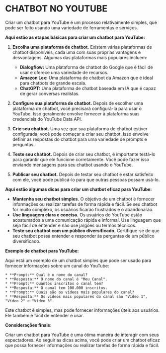 # CHATBOT NO YOUTUBE
Criar um chatbot para YouTube é um processo relativamente simples, que pode ser feito usando uma variedade de ferramentas e serviços.

**Aqui estão as etapas básicas para criar um chatbot para YouTube:**

1. **Escolha uma plataforma de chatbot.** Existem várias plataformas de chatbot disponíveis, cada uma com suas próprias vantagens e desvantagens. Algumas das plataformas mais populares incluem:
    * **Dialogflow:** Uma plataforma de chatbot do Google que é fácil de usar e oferece uma variedade de recursos.
    * **Amazon Lex:** Uma plataforma de chatbot da Amazon que é ideal para chatbots de grande escala.
    * **ChatGPT:** Uma plataforma de chatbot baseada em IA que é capaz de gerar conversas realistas.

2. **Configure sua plataforma de chatbot.** Depois de escolher uma plataforma de chatbot, você precisará configurá-la para usar o YouTube. Isso geralmente envolve fornecer à plataforma suas credenciais do YouTube Data API.

3. **Crie seu chatbot.** Uma vez que sua plataforma de chatbot estiver configurada, você pode começar a criar seu chatbot. Isso envolve definir as respostas do chatbot para uma variedade de prompts e perguntas.

4. **Teste seu chatbot.** Depois de criar seu chatbot, é importante testá-lo para garantir que ele funcione corretamente. Você pode fazer isso enviando mensagens para seu chatbot usando o YouTube.

5. **Publicar seu chatbot.** Depois de testar seu chatbot e estar satisfeito com ele, você pode publicá-lo para que outras pessoas possam usá-lo.

**Aqui estão algumas dicas para criar um chatbot eficaz para YouTube:**

* **Mantenha seu chatbot simples.** O objetivo de um chatbot é fornecer informações ou realizar tarefas de forma rápida e fácil. Se seu chatbot for muito complexo, os usuários ficarão frustrados e o abandonarão.
* **Use linguagem clara e concisa.** Os usuários do YouTube estão acostumados a uma comunicação rápida e informal. Use linguagem que seja fácil de entender e não use jargões ou termos técnicos.
* **Teste seu chatbot com um público diversificado.** Certifique-se de que seu chatbot possa entender e responder às perguntas de um público diversificado.

**Exemplo de chatbot para YouTube:**

Aqui está um exemplo de um chatbot simples que pode ser usado para fornecer informações sobre um canal do YouTube:

```
* **Prompt:** Qual é o nome do canal?
* **Resposta:** O nome do canal é "Meu Canal".
* **Prompt:** Quantos inscritos o canal tem?
* **Resposta:** O canal tem 100.000 inscritos.
* **Prompt:** Quais são os vídeos mais populares do canal?
* **Resposta:** Os vídeos mais populares do canal são "Vídeo 1", "Vídeo 2" e "Vídeo 3".
```

Este chatbot é simples, mas pode fornecer informações úteis aos usuários. Ele também é fácil de entender e usar.

**Considerações finais:**

Criar um chatbot para YouTube é uma ótima maneira de interagir com seus espectadores. Ao seguir as dicas acima, você pode criar um chatbot eficaz que possa fornecer informações ou realizar tarefas de forma rápida e fácil.
